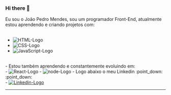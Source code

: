 ### Hi there 👋

Eu sou o João Pedro Mendes, sou um programador Front-End, atualmente estou aprendendo e criando projetos com:
<br><br>
-  <img src="https://img.shields.io/badge/HTML5-E34F26?style=for-the-badge&logo=html5&logoColor=white" alt="HTML-Logo" />
- <img src="https://img.shields.io/badge/CSS3-1572B6?style=for-the-badge&logo=css3&logoColor=white" alt="CSS-Logo" />
- <img src="https://img.shields.io/badge/JavaScript-F7DF1E?style=for-the-badge&logo=javascript&logoColor=black" alt="JavaScript-Logo" />
<br>
- Estou também aprendendo e constantemente evoluindo em:
<br>
- <img src="https://img.shields.io/badge/react%20os-0088CC?style=for-the-badge&logo=reactos&logoColor=white" alt="React-Logo" />
- <img src="https://img.shields.io/badge/Node.js-43853D?style=for-the-badge&logo=node.js&logoColor=white" alt="node-Logo" />
- Logo abaixo o meu Linkedin :point_down: :point_down: <br>
- <a href="https://www.linkedin.com/in/jo%C3%A3o-pedro-mendes-16a48623a/"><img src="https://img.shields.io/badge/LinkedIn-0077B5?style=for-the-badge&logo=linkedin&logoColor=white" alt="Linkedin-Logo" /></a>
<br><hr>
